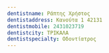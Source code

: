 ```yaml
---
dentistname: Ράπτης Χρήστος
dentistaddress: Κανούτα 1 42131
dentistmobile: 2431023719
dentistcity: ΤΡΙΚΑΛΑ
dentistspecialty: Οδοντίατρος
---
```


